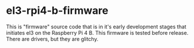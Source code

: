 # el3-rpi4-b-firmware
This is "firmware" source code that is in it's early development stages that initiates el3 on the Raspberry Pi 4 B. This firmware is tested before release. There are drivers, but they are glitchy.

